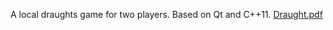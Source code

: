 A local draughts game for two players.
Based on Qt and C++11.
[Draught.pdf](https://github.com/HeliumHeLingfei/Draughts/blob/master/Draughts.pdf)
